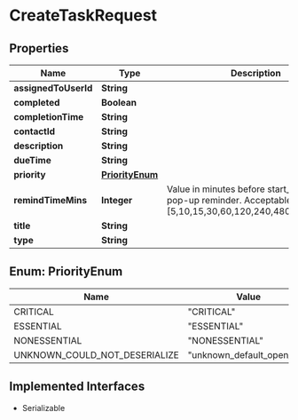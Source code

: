 

# CreateTaskRequest


## Properties

| Name | Type | Description | Notes |
|------------ | ------------- | ------------- | -------------|
|**assignedToUserId** | **String** |  |  |
|**completed** | **Boolean** |  |  [optional] |
|**completionTime** | **String** |  |  [optional] |
|**contactId** | **String** |  |  [optional] |
|**description** | **String** |  |  [optional] |
|**dueTime** | **String** |  |  [optional] |
|**priority** | [**PriorityEnum**](#PriorityEnum) |  |  [optional] |
|**remindTimeMins** | **Integer** | Value in minutes before start_date to show pop-up reminder.  Acceptable values are [5,10,15,30,60,120,240,480,1440,2880] |  [optional] |
|**title** | **String** |  |  [optional] |
|**type** | **String** |  |  [optional] |



## Enum: PriorityEnum

| Name | Value |
|---- | -----|
| CRITICAL | &quot;CRITICAL&quot; |
| ESSENTIAL | &quot;ESSENTIAL&quot; |
| NONESSENTIAL | &quot;NONESSENTIAL&quot; |
| UNKNOWN_COULD_NOT_DESERIALIZE | &quot;unknown_default_open_api&quot; |


## Implemented Interfaces

* Serializable

